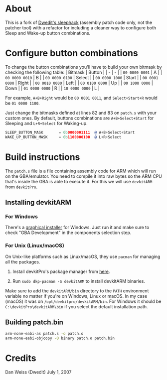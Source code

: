 # About
This is a fork of [Dwedit's sleephack](https://www.dwedit.org/dwedit_board/viewtopic.php?id=306) (assembly patch code only, not the patcher tool) with a refactor for including a cleaner way to configure both Sleep and Wake-up button combinations.

# Configure button combinations

To change the button combinations you'll have to build your own bitmask by checking the following table:
| Bitmask | Button |
| - | - |
| `00 0000 0001` | A |
| `00 0000 0010` | B |
| `00 0000 0100` | Select |
| `00 0000 1000` | Start |
| `00 0001 0000` | Right |
| `00 0010 0000` | Left |
| `00 0100 0000` | Up |
| `00 1000 0000` | Down |
| `01 0000 0000` | R |
| `10 0000 0000` | L |

For example, `A+B+Right` would be `00 0001 0011`, and `Select+Start+R` would be `01 0000 1100`.

Just change the bitmasks defined at lines 82 and 83 on `patch.s` with your custom ones. By default, buttons combinations are `A+B+Select+Start` for Sleeping and `L+R+Select` for Waking-up.

```asm
SLEEP_BUTTON_MASK		= 0b0000001111	@ A+B+Select+Start
WAKE_UP_BUTTON_MASK		= 0b1100000100	@ L+R+Select
```

# Build instructions

The `patch.s` file is a file containing assembly code for ARM which will run on the GBA/emulator. You need to compile it into raw bytes so the ARM CPU that's inside the GBA is able to execute it. For this we will use `devkitARM` from `devkitPro`.

## Installing devkitARM

### For Windows

There's a [graphical installer](https://github.com/devkitPro/installer/releases/latest) for Windows. Just run it and make sure to check "GBA Development" in the components selection step.

### For Unix (Linux/macOS)

On Unix-like platforms such as Linux/macOS, they use `pacman` for managing all the packages.

1. Install devkitPro's package manager from [here](https://github.com/devkitPro/pacman/releases/latest).

2. Run `sudo dkp-pacman -S devkitARM` to install devkitARM binaries.

Make sure to add the `devkitARM/bin` directory to the `PATH` environment variable no matter if you're on Windows, Linux or macOS. In my case (macOS) it was on `/opt/devkitpro/devkitARM/bin`. For Windows it should be `C:\devkitPro\devkitARM\bin` if you select the default installation path.

## Building patch.bin

```bash
arm-none-eabi-as patch.s -o patch.o
arm-none-eabi-objcopy -O binary patch.o patch.bin
```

# Credits

Dan Weiss (Dwedit)
July 1, 2007
